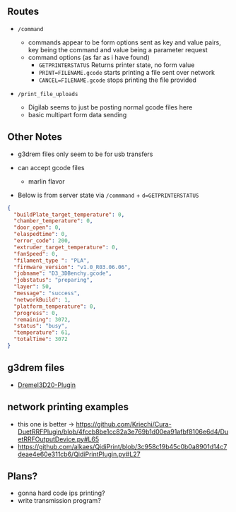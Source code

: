 ## Routes

- `/command`

  - commands appear to be form options sent as key and value pairs, key being the command and value being a parameter request
  - command options (as far as i have found)
    - `GETPRINTERSTATUS` Returns printer state, no form value
    - `PRINT=FILENAME.gcode` starts printing a file sent over network
    - `CANCEL=FILENAME.gcode` stops printing the file provided

- `/print_file_uploads`
  - Digilab seems to just be posting normal gcode files here
  - basic multipart form data sending

## Other Notes

- g3drem files only seem to be for usb transfers
- can accept gcode files

  - marlin flavor

- Below is from server state via `/commmand` + `d=GETPRINTERSTATUS`

```json
{
  "buildPlate_target_temperature": 0,
  "chamber_temperature": 0,
  "door_open": 0,
  "elaspedtime": 0,
  "error_code": 200,
  "extruder_target_temperature": 0,
  "fanSpeed": 0,
  "filament_type ": "PLA",
  "firmware_version": "v1.0_R03.06.06",
  "jobname": "D3_3DBenchy.gcode",
  "jobstatus": "preparing",
  "layer": 50,
  "message": "success",
  "networkBuild": 1,
  "platform_temperature": 0,
  "progress": 0,
  "remaining": 3072,
  "status": "busy",
  "temperature": 61,
  "totalTime": 3072
}
```

## g3drem files

- [Dremel3D20-Plugin](https://github.com/timmehtimmeh/Cura-Dremel-3D20-Plugin/blob/6ade070d48460260e85ffcf7eae3877376643845/plugins/Dremel3D20/Dremel3D20.py#L60)

## network printing examples

- this one is better -> https://github.com/Kriechi/Cura-DuetRRFPlugin/blob/4fccb8be1cc82a3e769b1d00ea91afbf8106e6d4/DuetRRFOutputDevice.py#L65
- https://github.com/alkaes/QidiPrint/blob/3c958c19b45c0b0a8901d14c7deae4e60e311cb6/QidiPrintPlugin.py#L27

## Plans?

- gonna hard code ips printing?
- write transmission program?
